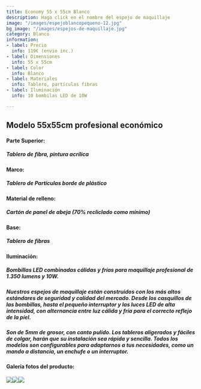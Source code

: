 ```yaml
---
title: Economy 55 x 55cm Blanco
description: Haga click en el nombre del espejo de maquillaje
image: "/images/espejoblancopequeno-12.jpg"
bg_image: "/images/espejos-de-maquillaje.jpg"
category: Blanco
information:
- label: Precio
  info: 119€ (envio inc.)
- label: Dimensiones
  info: 55 x 55cm
- label: Color
  info: Blanco
- label: Materiales
  info: Tablero, partículas fibras
- label: Iluminación
  info: 10 bombilas LED de 10W

---
```

## Modelo 55x55cm profesional económico

#### **Parte Superior:**

##### Tablero de fibra, pintura acrílica

#### **Marco:**

##### Tablero de Partículas borde de plástico

#### **Material de relleno:**

##### Cartón de panel de abeja (70% recliclado como mínimo)

#### **Base:**

##### Tablero de fibras

#### **Iluminación:**

##### Bombillas LED combinadas cálidas y frías para maquillaje profesional de 1.350 lumens y 10W.

##### Nuestros espejos de maquillaje están construidos con los más altos estándares de seguridad y calidad del mercado. Desde los casquillos de las bombillas, hasta el pequeño interruptor y las luces LED de alta intensidad, con alternancia entre luz cálida y fría para el correcto reflejo de la piel.

##### Son de 5mm de grosor, con canto pulido. Los tableros aligerados y fáciles de colgar, harán que su instalación sea rápida y sencilla. Todos los modelos son configurables para adaptarnos a tus necesidades, como un mando a distancia, un enchufe o un interruptor.

#### Galería fotos del producto:

![](/images/espejoblancopequeno-22.jpg)![](/images/espejoblancopequeno-12.jpg)![](/images/espejoblancopequeno-32.jpg)